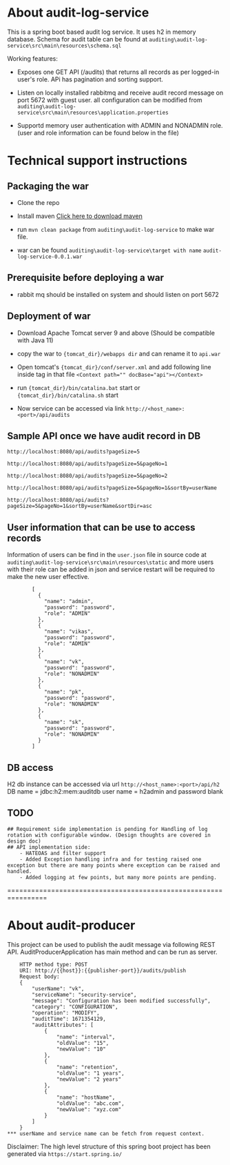 # About audit-log-service

This is a spring boot based audit log service. It uses h2 in memory database. Schema for audit table can be found at `auditing\audit-log-service\src\main\resources\schema.sql`

Working features:

- Exposes one GET API (/audits) that returns all records as per logged-in user's role. APi has pagination and sorting support.

- Listen on locally installed rabbitmq and receive audit record message on port 5672 with guest user. all configuration can be modified from `auditing\audit-log-service\src\main\resources\application.properties`

- Supportd memory user authentication with ADMIN and NONADMIN role. (user and role information can be found below in the file)
	
	
# Technical support instructions

## Packaging the war

- 	Clone the repo

- 	Install maven [Click here to download maven](https://dlcdn.apache.org/maven/maven-3/3.8.6/binaries/apache-maven-3.8.6-bin.zip)

- 	run `mvn clean package` from `auditing\audit-log-service` to make war file.

-	war can be found `auditing\audit-log-service\target with name`  `audit-log-service-0.0.1.war`

## Prerequisite before deploying a war

- rabbit mq should be installed on system and should listen on port 5672

## Deployment of war

-	Download Apache Tomcat server 9 and above (Should be compatible with Java 11)

-   copy the war to `{tomcat_dir}/webapps dir` and can rename it to `api.war`

-   Open tomcat's `{tomcat_dir}/conf/server.xml` and add following line inside <Host> tag in that file
	`<Context path="" docBase="api"></Context>`
	
- 	run `{tomcat_dir}/bin/catalina.bat` start or `{tomcat_dir}/bin/catalina.sh` start

-   Now service can be accessed via link `http://<host_name>:<port>/api/audits`

## Sample API once we have audit record in DB

```
http://localhost:8080/api/audits?pageSize=5

http://localhost:8080/api/audits?pageSize=5&pageNo=1

http://localhost:8080/api/audits?pageSize=5&pageNo=2

http://localhost:8080/api/audits?pageSize=5&pageNo=1&sortBy=userName

http://localhost:8080/api/audits?pageSize=5&pageNo=1&sortBy=userName&sortDir=asc
```

## User information that can be use to access records

Information of users can be find in the `user.json` file in source code at `auditing\audit-log-service\src\main\resources\static` and more users with their role can be added in json and service restart will be required to make the new user effective.

```
		[
		  {
		    "name": "admin",
		    "password": "password",
		    "role": "ADMIN"
		  },
		  {
		    "name": "vikas",
		    "password": "password",
		    "role": "ADMIN"
		  },
		  {
		    "name": "vk",
		    "password": "password",
		    "role": "NONADMIN"
		  },
		  {
		    "name": "pk",
		    "password": "password",
		    "role": "NONADMIN"
		  },
		  {
		    "name": "sk",
		    "password": "password",
		    "role": "NONADMIN"
		  }
		]
```

## DB access

H2 db instance can be accessed via url `http://<host_name>:<port>/api/h2`
DB name = jdbc:h2:mem:auditdb
user name = h2admin and password blank

## TODO

	## Requirement side implementation is pending for Handling of log rotation with configurable window. (Design thoughts are covered in design doc)
	## API implementation side:
		- HATEOAS and filter support
		- Added Exception handling infra and for testing raised one exception but there are many points where exception can be raised and handled.
		- Added logging at few points, but many more points are pending.


================================================================

# About audit-producer

This project can be used to publish the audit message via following REST API. AuditProducerApplication has main method and can be run as server.
 
```
	HTTP method type: POST 
	URI: http://{{host}}:{{publisher-port}}/audits/publish
	Request body:
	{
	    "userName": "vk",
	    "serviceName": "security-service",
	    "message": "Configuration has been modified successfully",
	    "category": "CONFIGURATION",
	    "operation": "MODIFY",
	    "auditTime": 1671354129,
	    "auditAttributes": [
	        {
	            "name": "interval",
	            "oldValue": "15",
	            "newValue": "10"
	        },
	        {
	            "name": "retention",
	            "oldValue": "1 years",
	            "newValue": "2 years"
	        },
	        {
	            "name": "hostName",
	            "oldValue": "abc.com",
	            "newValue": "xyz.com"
	        }
	    ]
	}
*** userName and service name can be fetch from request context.
```

Disclaimer: The high level structure of this spring boot project has been generated via `https://start.spring.io/`